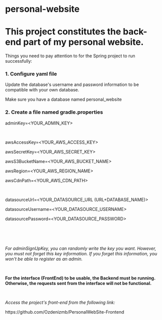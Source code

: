 # personal-website

<h1>This project constitutes the back-end part of my personal website.</h1>


<p>Things you need to pay attention to for the Spring project to run successfully:</p>

<h3>1. Configure yaml file</h3>

<p>Update the database's username and password information to be compatible with your own database.</p>
<p>Make sure you have a database named personal_website</p>

<h3>2. Create a file named gradle.properties</h3>

<p>adminKey=&lt;YOUR_ADMIN_KEY&gt;</p>
<br>
<p>awsAccessKey=&lt;YOUR_AWS_ACCESS_KEY&gt;</p>
<p>awsSecretKey=&lt;YOUR_AWS_SECRET_KEY&gt;</p>
<p>awsS3BucketName=&lt;YOUR_AWS_BUCKET_NAME&gt;</p>
<p>awsRegion=&lt;YOUR_AWS_REGION_NAME&gt;</p>
<p>awsCdnPath=&lt;YOUR_AWS_CDN_PATH&gt;</p>
<br>
<p>datasourceUrl=&lt;YOUR_DATASOURCE_URL (URL+DATABASE_NAME)&gt;</p>
<p>datasourceUsername=&lt;YOUR_DATASOURCE_USERNAME&gt;</p>
<p>datasourcePassword=&lt;YOUR_DATASOURCE_PASSWORD&gt;</p>

<br><br><br>
<p><i>For adminSignUpKey, you can randomly write the key you want. However, you must not forget this key information. If you forget this information, you won't be able to register as an admin.</i></p>
<br>
<p><b>For the interface (FrontEnd) to be usable, the Backend must be running. Otherwise, the requests sent from the interface will not be functional.</b></p>
<br>
<p><i>Access the project's front-end from the following link:</i></p>
<p>https://github.com/Ozdenizmb/PersonalWebSite-Frontend</p>
